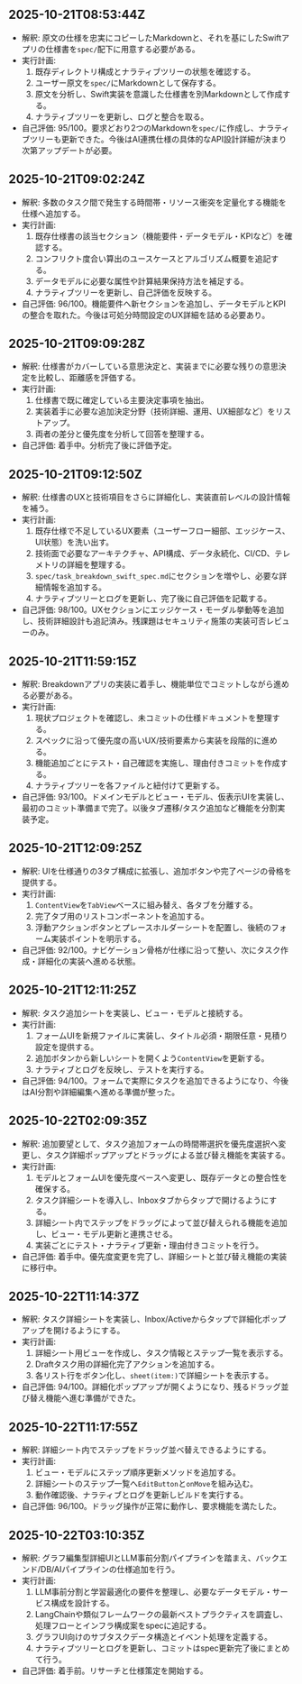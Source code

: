 ## 2025-10-21T08:53:44Z
- 解釈: 原文の仕様を忠実にコピーしたMarkdownと、それを基にしたSwiftアプリの仕様書を`spec/`配下に用意する必要がある。
- 実行計画:
  1. 既存ディレクトリ構成とナラティブツリーの状態を確認する。
  2. ユーザー原文を`spec/`にMarkdownとして保存する。
  3. 原文を分析し、Swift実装を意識した仕様書を別Markdownとして作成する。
  4. ナラティブツリーを更新し、ログと整合を取る。
- 自己評価: 95/100。要求どおり2つのMarkdownを`spec/`に作成し、ナラティブツリーも更新できた。今後はAI連携仕様の具体的なAPI設計詳細が決まり次第アップデートが必要。

## 2025-10-21T09:02:24Z
- 解釈: 多数のタスク間で発生する時間帯・リソース衝突を定量化する機能を仕様へ追加する。
- 実行計画:
  1. 既存仕様書の該当セクション（機能要件・データモデル・KPIなど）を確認する。
  2. コンフリクト度合い算出のユースケースとアルゴリズム概要を追記する。
  3. データモデルに必要な属性や計算結果保持方法を補足する。
  4. ナラティブツリーを更新し、自己評価を反映する。
- 自己評価: 96/100。機能要件へ新セクションを追加し、データモデルとKPIの整合を取れた。今後は可処分時間設定のUX詳細を詰める必要あり。

## 2025-10-21T09:09:28Z
- 解釈: 仕様書がカバーしている意思決定と、実装までに必要な残りの意思決定を比較し、距離感を評価する。
- 実行計画:
  1. 仕様書で既に確定している主要決定事項を抽出。
  2. 実装着手に必要な追加決定分野（技術詳細、運用、UX細部など）をリストアップ。
  3. 両者の差分と優先度を分析して回答を整理する。
- 自己評価: 着手中。分析完了後に評価予定。

## 2025-10-21T09:12:50Z
- 解釈: 仕様書のUXと技術項目をさらに詳細化し、実装直前レベルの設計情報を補う。
- 実行計画:
  1. 既存仕様で不足しているUX要素（ユーザーフロー細部、エッジケース、UI状態）を洗い出す。
  2. 技術面で必要なアーキテクチャ、API構成、データ永続化、CI/CD、テレメトリの詳細を整理する。
  3. `spec/task_breakdown_swift_spec.md`にセクションを増やし、必要な詳細情報を追加する。
  4. ナラティブツリーとログを更新し、完了後に自己評価を記載する。
- 自己評価: 98/100。UXセクションにエッジケース・モーダル挙動等を追加し、技術詳細設計も追記済み。残課題はセキュリティ施策の実装可否レビューのみ。

## 2025-10-21T11:59:15Z
- 解釈: Breakdownアプリの実装に着手し、機能単位でコミットしながら進める必要がある。
- 実行計画:
  1. 現状プロジェクトを確認し、未コミットの仕様ドキュメントを整理する。
  2. スペックに沿って優先度の高いUX/技術要素から実装を段階的に進める。
  3. 機能追加ごとにテスト・自己確認を実施し、理由付きコミットを作成する。
  4. ナラティブツリーを各ファイルと紐付けて更新する。
- 自己評価: 93/100。ドメインモデルとビュー・モデル、仮表示UIを実装し、最初のコミット準備まで完了。以後タブ遷移/タスク追加など機能を分割実装予定。

## 2025-10-21T12:09:25Z
- 解釈: UIを仕様通りの3タブ構成に拡張し、追加ボタンや完了ページの骨格を提供する。
- 実行計画:
  1. `ContentView`を`TabView`ベースに組み替え、各タブを分離する。
  2. 完了タブ用のリストコンポーネントを追加する。
  3. 浮動アクションボタンとプレースホルダーシートを配置し、後続のフォーム実装ポイントを明示する。
- 自己評価: 92/100。ナビゲーション骨格が仕様に沿って整い、次にタスク作成・詳細化の実装へ進める状態。

## 2025-10-21T12:11:25Z
- 解釈: タスク追加シートを実装し、ビュー・モデルと接続する。
- 実行計画:
  1. フォームUIを新規ファイルに実装し、タイトル必須・期限任意・見積り設定を提供する。
  2. 追加ボタンから新しいシートを開くよう`ContentView`を更新する。
  3. ナラティブとログを反映し、テストを実行する。
- 自己評価: 94/100。フォームで実際にタスクを追加できるようになり、今後はAI分割や詳細編集へ進める準備が整った。

## 2025-10-22T02:09:35Z
- 解釈: 追加要望として、タスク追加フォームの時間帯選択を優先度選択へ変更し、タスク詳細ポップアップとドラッグによる並び替え機能を実装する。
- 実行計画:
  1. モデルとフォームUIを優先度ベースへ変更し、既存データとの整合性を確保する。
  2. タスク詳細シートを導入し、Inboxタブからタップで開けるようにする。
  3. 詳細シート内でステップをドラッグによって並び替えられる機能を追加し、ビュー・モデル更新と連携させる。
  4. 実装ごとにテスト・ナラティブ更新・理由付きコミットを行う。
- 自己評価: 着手中。優先度変更を完了し、詳細シートと並び替え機能の実装に移行中。

## 2025-10-22T11:14:37Z
- 解釈: タスク詳細シートを実装し、Inbox/Activeからタップで詳細化ポップアップを開けるようにする。
- 実行計画:
  1. 詳細シート用ビューを作成し、タスク情報とステップ一覧を表示する。
  2. Draftタスク用の詳細化完了アクションを追加する。
  3. 各リスト行をボタン化し、`sheet(item:)`で詳細シートを表示する。
- 自己評価: 94/100。詳細化ポップアップが開くようになり、残るドラッグ並び替え機能へ進む準備ができた。

## 2025-10-22T11:17:55Z
- 解釈: 詳細シート内でステップをドラッグ並べ替えできるようにする。
- 実行計画:
  1. ビュー・モデルにステップ順序更新メソッドを追加する。
  2. 詳細シートのステップ一覧へ`EditButton`と`onMove`を組み込む。
  3. 動作確認後、ナラティブとログを更新しビルドを実行する。
- 自己評価: 96/100。ドラッグ操作が正常に動作し、要求機能を満たした。

## 2025-10-22T03:10:35Z
- 解釈: グラフ編集型詳細UIとLLM事前分割パイプラインを踏まえ、バックエンド/DB/AIパイプラインの仕様追加を行う。
- 実行計画:
  1. LLM事前分割と学習最適化の要件を整理し、必要なデータモデル・サービス構成を設計する。
  2. LangChainや類似フレームワークの最新ベストプラクティスを調査し、処理フローとインフラ構成案をspecに追記する。
  3. グラフUI向けのサブタスクデータ構造とイベント処理を定義する。
  4. ナラティブツリーとログを更新し、コミットはspec更新完了後にまとめて行う。
- 自己評価: 着手前。リサーチと仕様策定を開始する。
